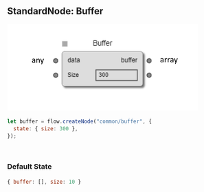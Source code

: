 ## StandardNode: Buffer

<img class="zoomable" alt="Buffer standard node" src="/images/standard-nodes/common/buffer.png" />

<Hierarchy :extend="{name: 'Node', link: '../../api/classes/node.html'}" />
<br/>

```js
let buffer = flow.createNode("common/buffer", {
  state: { size: 300 },
});
```

<br/>

### Default State

```js
{ buffer: [], size: 10 }
```
